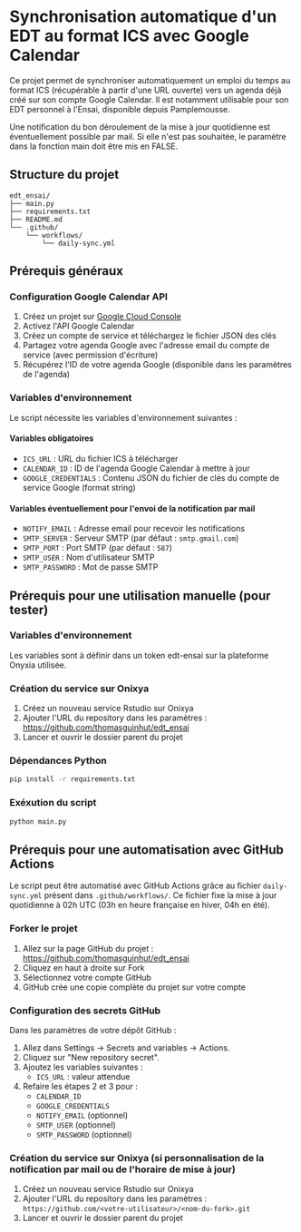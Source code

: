 # Synchronisation automatique d'un EDT au format ICS avec Google Calendar

Ce projet permet de synchroniser automatiquement un emploi du temps au format ICS (récupérable à partir d'une URL ouverte) vers un agenda déjà créé sur son compte Google Calendar. Il est notamment utilisable pour son EDT personnel à l'Ensai, disponible depuis Pamplemousse.

Une notification du bon déroulement de la mise à jour quotidienne est éventuellement possible par mail. Si elle n'est pas souhaitée, le paramètre dans la fonction main doit être mis en FALSE.

## Structure du projet

```
edt_ensai/
├── main.py                    
├── requirements.txt          
├── README.md                 
└── .github/
    └── workflows/
        └── daily-sync.yml    
```

## Prérequis généraux

### Configuration Google Calendar API

1. Créez un projet sur [Google Cloud Console](https://console.cloud.google.com/)
2. Activez l'API Google Calendar
3. Créez un compte de service et téléchargez le fichier JSON des clés
4. Partagez votre agenda Google avec l'adresse email du compte de service (avec permission d'écriture)
5. Récupérez l'ID de votre agenda Google (disponible dans les paramètres de l'agenda)

### Variables d'environnement

Le script nécessite les variables d'environnement suivantes :

#### Variables obligatoires

- `ICS_URL` : URL du fichier ICS à télécharger
- `CALENDAR_ID` : ID de l'agenda Google Calendar à mettre à jour
- `GOOGLE_CREDENTIALS` : Contenu JSON du fichier de clés du compte de service Google (format string)

#### Variables éventuellement pour l'envoi de la notification par mail

- `NOTIFY_EMAIL` : Adresse email pour recevoir les notifications
- `SMTP_SERVER` : Serveur SMTP (par défaut : `smtp.gmail.com`)
- `SMTP_PORT` : Port SMTP (par défaut : `587`)
- `SMTP_USER` : Nom d'utilisateur SMTP
- `SMTP_PASSWORD` : Mot de passe SMTP

## Prérequis pour une utilisation manuelle (pour tester)

### Variables d'environnement

Les variables sont à définir dans un token edt-ensai sur la plateforme Onyxia utilisée.

### Création du service sur Onixya 

1. Créez un nouveau service Rstudio sur Onixya
2. Ajouter l'URL du repository dans les paramètres : https://github.com/thomasguinhut/edt_ensai 
3. Lancer et ouvrir le dossier parent du projet

### Dépendances Python

```bash
pip install -r requirements.txt
```

### Exéxution du script

```bash
python main.py
```

## Prérequis pour une automatisation avec GitHub Actions

Le script peut être automatisé avec GitHub Actions grâce au fichier `daily-sync.yml` présent dans `.github/workflows/`. Ce fichier fixe la mise à jour quotidienne à 02h UTC (03h en heure française en hiver, 04h en été).

### Forker le projet

1. Allez sur la page GitHub du projet : https://github.com/thomasguinhut/edt_ensai
2. Cliquez en haut à droite sur Fork
3. Sélectionnez votre compte GitHub
4. GitHub crée une copie complète du projet sur votre compte

### Configuration des secrets GitHub

Dans les paramètres de votre dépôt GitHub :

1. Allez dans Settings → Secrets and variables → Actions.
2. Cliquez sur "New repository secret".
3. Ajoutez les variables suivantes :
    - `ICS_URL` : valeur attendue
4. Refaire les étapes 2 et 3 pour :
    - `CALENDAR_ID` 
    - `GOOGLE_CREDENTIALS`
    - `NOTIFY_EMAIL` (optionnel)
    - `SMTP_USER` (optionnel)
    - `SMTP_PASSWORD` (optionnel)

### Création du service sur Onixya (si personnalisation de la notification par mail ou de l'horaire de mise à jour) 

1. Créez un nouveau service Rstudio sur Onixya
2. Ajouter l'URL du repository dans les paramètres : `https://github.com/<votre-utilisateur>/<nom-du-fork>.git`
3. Lancer et ouvrir le dossier parent du projet